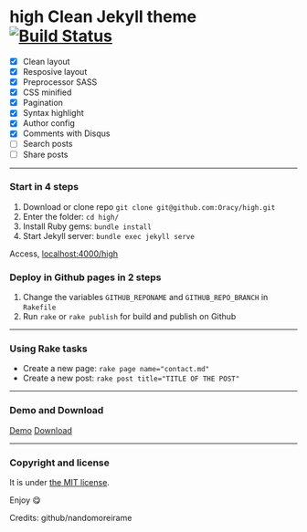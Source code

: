 # high Clean Jekyll theme [![Build Status](https://travis-ci.org/nandomoreirame/high.svg?branch=master)](https://travis-ci.org/oracy/high)

- [x] Clean layout
- [x] Resposive layout
- [x] Preprocessor SASS
- [x] CSS minified
- [x] Pagination
- [x] Syntax highlight
- [x] Author config
- [x] Comments with Disqus
- [ ] Search posts
- [ ] Share posts

---

### Start in 4 steps

1. Download or clone repo `git clone git@github.com:Oracy/high.git`
2. Enter the folder: `cd high/`
3. Install Ruby gems: `bundle install`
4. Start Jekyll server: `bundle exec jekyll serve`

Access, [localhost:4000/high](http://localhost:4000/high)

### Deploy in Github pages in 2 steps

1. Change the variables `GITHUB_REPONAME` and `GITHUB_REPO_BRANCH` in `Rakefile`
2. Run `rake` or `rake publish` for build and publish on Github

---

### Using Rake tasks

- Create a new page: `rake page name="contact.md"`
- Create a new post: `rake post title="TITLE OF THE POST"`

---

### Demo and Download

[Demo](https://nandomoreirame.github.io/high/)
[Download](https://github.com/nandomoreirame/high/archive/master.zip)

---

### Copyright and license

It is under [the MIT license](/LICENSE).

Enjoy :yum:

Credits: github/nandomoreirame
